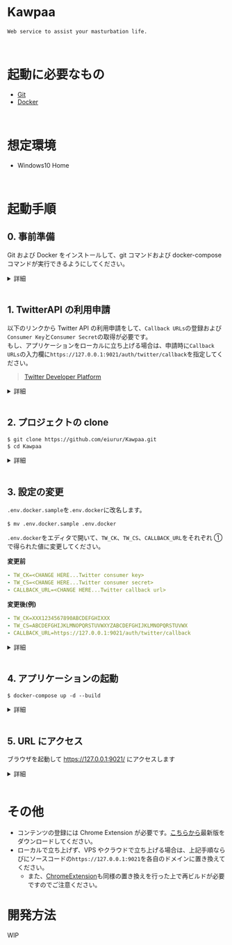 # Kawpaa

    Web service to assist your masturbation life.

<br>

# 起動に必要なもの

- <a href="https://git-scm.com/" target="_blank">Git</a>
- <a href="https://www.docker.com/products/docker-desktop" target="_blank">Docker</a>

<br>

# 想定環境

- Windows10 Home

<br>

# 起動手順

## 0. 事前準備

Git および Docker をインストールして、git コマンドおよび docker-compose コマンドが実行できるようにしてください。

<details>
<summary>詳細</summary>

0-1. Git をインストールします(すでにインストール済みであれば作業不要です)。以下のリンクからインストーラをダウンロードしてください。

> <a href="https://git-scm.com/" target="_blank">Git</a>

<img src="media/git_1.jpeg" alt="git_1" width="640" height="auto">

<br>

0-2. ダウンロードしたインストーラを実行してインストールします。(初期設定を変更する必要は特になく Next ボタンを押下していくだけで大丈夫です)

<img src="media/git_2.png" alt="git_1" width="640" height="auto">
<img src="media/git_3.png" alt="git_1" width="640" height="auto">
<img src="media/git_4.png" alt="git_1" width="640" height="auto">
<img src="media/git_5.png" alt="git_1" width="640" height="auto">
<img src="media/git_6.png" alt="git_1" width="640" height="auto">
<img src="media/git_7.png" alt="git_1" width="640" height="auto">
<img src="media/git_8.png" alt="git_1" width="640" height="auto">
<img src="media/git_9.png" alt="git_1" width="640" height="auto">
<img src="media/git_10.png" alt="git_1" width="640" height="auto">
<img src="media/git_11.png" alt="git_1" width="640" height="auto">
<img src="media/git_12.png" alt="git_1" width="640" height="auto">
<img src="media/git_13.png" alt="git_1" width="640" height="auto">
<img src="media/git_14.png" alt="git_1" width="640" height="auto">
<img src="media/git_15.png" alt="git_1" width="640" height="auto">
<br>

0-3. 以下のリンクの`準備`
～`インストール`のセクションの内容を参考に Docker をインストールしてください。(すでにインストール済みであれば作業不要です)

> <a href="https://qiita.com/zaki-lknr/items/db99909ba1eb27803456" target="_blank">Windows 10 Home への Docker Desktop (ver 3.0.0) インストールが何事もなく簡単にできるようになっていた (2020.12 時点) - Qiita</a>

</details>

<br>

## 1. TwitterAPI の利用申請

以下のリンクから Twitter API の利用申請をして、`Callback URLs`の登録および`Consumer Key`と`Consumer Secret`の取得が必要です。  
もし、アプリケーションをローカルに立ち上げる場合は、申請時に`Callback URLs`の入力欄に`https://127.0.0.1:9021/auth/twitter/callback`を指定してください。

> <a href="https://developer.twitter.com/en" target="_blank">Twitter Developer Platform</a>

<details>
<summary>詳細</summary>
1-1. Twitter開発者申請を行います。

Twitter にログインした状態で下記リンク先のヘッダーの`Apply`をクリックします。

> <a href="https://developer.twitter.com/en" target="_blank">Twitter Developer Platform</a>

<img src="media/twitter-1.png" alt="git_1" width="640" height="auto">

`Apply for a developer account`をクリックします。

<img src="media/twitter-2.png" alt="git_1" width="640" height="auto">

`Hobbyist`を選択して、`Explorer the API`を選択し、`Get started`をクリックします。

<img src="media/twitter-3.png" alt="git_1" width="640" height="auto">

フォームを埋めて`Next`をクリックします。

<img src="media/twitter-4.png" alt="git_1" width="640" height="auto">

TwitterAPI と TwitterData の用途を聞かれるので英語で適当に答えます。
DeepL で英語に翻訳した文章でも通ります。自分は以下のように記入しました。

```
1. I want to provide login authentication using Twitter OAuth on the service I develop and operate.
2. I want to improve the efficiency of users by collecting and displaying tweets that match specific criteria.
```

<img src="media/twitter-5.png" alt="git_1" width="640" height="auto">

下にスクロールすると追加で用途を聞かれますが、以下 3 つにチェックを入れて同様に英語で記入していきます。記入したら`Next`を押下します。

- `Are you planning to analyze Twitter data?`

  - I want to analyze the tweets that are popular with users that are automatically tweeted using Twitter API from my service.

- `Will you app use Tweet, Retweet, Like, Follow, or Direct Message functionally?`

  - I want to provie OAuth authenticated users with the ability to ReTweet and Like tweets displayed on my service.

- `Do you plan to display Tweets or aggregate data about Twitter content outside Twitter?`
  - I want to display to tweets that match certain criteria on my service to improve the efficiency of users.

<img src="media/twitter-6.png" alt="git_1" width="640" height="auto">

入力内容に誤りがなければ、`Next`をクリックします。

<img src="media/twitter-6-2.png" alt="git_1" width="640" height="auto">

登録中のメールアドレスに認証用メールが飛ぶのでメールの内容に従って Verify します。

<img src="media/twitter-7.png" alt="git_1" width="640" height="auto">

Verify が完了すると承認待ちになるのでしばらく待ちます。自分の場合は数時間で承認されました。

<img src="media/twitter-7.png" alt="git_1" width="640" height="auto">

1-2. TwitterAPI の利用申請を行います。

開発者申請承認後、開発者用ページに飛ぶとアプリ名を入力するよう指示されますので重複しない適当な名前を入力して`Get keys`を押下します。

<img src="media/twitter-8.png" alt="git_1" width="640" height="auto">

`API Key`と`API Secret Key`が表示されるのでコピーしておきます。
本 README では`API Key`が`ConsumerKey`、`API Secret Key`が`ConsumerSecret`にそれぞれ対応します。
`Skip to dashboard`をクリックします。

<img src="media/twitter-9.png" alt="git_1" width="640" height="auto">

左メニューの`Project & Apps` > `Project 1` > 先程入力したアプリ名をクリックします。
`Authentication settings`の`Edit`をクリックします。

<img src="media/twitter-10.png" alt="git_1" width="640" height="auto">

`Enable 3-legged OAuth`を有効にし、`Callback URLs`に`https://127.0.0.1:9021/auth/twitter/callback`を入力します。

<img src="media/twitter-11.png" alt="git_1" width="640" height="auto">

画面下までスクロールし、`Save`をクリックします。

<img src="media/twitter-12.png" alt="git_1" width="640" height="auto">

</details>

<br>

## 2. プロジェクトの clone

    $ git clone https://github.com/eiurur/Kawpaa.git
    $ cd Kawpaa

<details>
<summary>詳細</summary>

2-1. git-bash を起動してください。

<img src="media/git-bash.png" alt="git_1" width="640" height="auto">

<br>

2-2. プロジェクトの clone、ディレクトリの移動を行ってください。

    $ git clone https://github.com/eiurur/Kawpaa.git
    $ cd Kawpaa

<img src="media/project.png" alt="git_1" width="640" height="auto">

</details>

<br>

## 3. 設定の変更

`.env.docker.sample`を`.env.docker`に改名します。

    $ mv .env.docker.sample .env.docker

`.env.docker`をエディタで開いて、`TW_CK`、`TW_CS`、`CALLBACK_URL`をそれぞれ ① で得られた値に変更してください。

**変更前**

```yaml
- TW_CK=<CHANGE HERE...Twitter consumer key>
- TW_CS=<CHANGE HERE...Twitter consumer secret>
- CALLBACK_URL=<CHANGE HERE...Twitter callback url>
```

**変更後(例)**

```yaml
- TW_CK=XXX1234567890ABCDEFGHIXXX
- TW_CS=ABCDEFGHIJKLMNOPQRSTUVWXYZABCDEFGHIJKLMNOPQRSTUVWX
- CALLBACK_URL=https://127.0.0.1:9021/auth/twitter/callback
```

<details>
<summary>詳細</summary>

3-1. `.env.docker.sample`を`.env.docker`に改名してください。

    $ mv .env.docker.sample .env.docker

<img src="media/env-1.png" alt="git_1" width="640" height="auto">

3-2. `.env.docker`の内容のうち、`TW_CK`、`TW_CS`、`CALLBACK_URL`をそれぞれ ① で得られた値に変更してください。notepad コマンドを実行するとメモ帳が開きます。変更が終わりましたら保存してメモ帳を閉じてください。

    $ notepad .env.docker

**変更前**

<img src="media/env-2.png" alt="git_1" width="640" height="auto">

**変更後(例)**

<img src="media/env-3.png" alt="git_1" width="640" height="auto">

</details>

<br>

## 4. アプリケーションの起動

    $ docker-compose up -d --build

<details>
<summary>詳細</summary>

4-1. `docker-compose up -d --build`を実行してアプリケーションを起動してください。

    $ docker-compose up -d --build

**起動開始**

<img src="media/start-docker-1.png" alt="git_1" width="640" height="auto">

**起動完了後**

<img src="media/start-docker-2.png" alt="git_1" width="640" height="auto">

4-2. タスクバーの docker アイコンを右クリックして`Dashboard`メニューを左クリックし、kawpaa コンテナが立ち上がっていることを確認してください。

<img src="media/start-docker-3.png" alt="git_1" width="640" height="auto">
<img src="media/start-docker-4.png" alt="git_1" width="640" height="auto">

</details>
<br>

## 5. URL にアクセス

ブラウザを起動して <a href="https://127.0.0.1:9021/" target="_blank">https://127.0.0.1:9021/</a> にアクセスします

<details>
<summary>詳細</summary>

5-1. ブラウザを起動して`https://127.0.0.1:9021`にアクセスします。`詳細設定`>`127.0.0.1にアクセスする(安全ではありません)`をクリックしてください。Kawpaa のトップ画面が表示されたら作業完了です。

<img src="media/open-1.png" alt="git_1" width="640" height="auto">
<img src="media/open-2.png" alt="git_1" width="640" height="auto">

</details>
<br>

# その他

- コンテンツの登録には Chrome Extension が必要です。<a href="https://github.com/eiurur/Save-to-Kawpaa">こちらから</a>最新版をダウンロードしてください。
- ローカルで立ち上げず、VPS やクラウドで立ち上げる場合は、上記手順ならびにソースコードの`https://127.0.0.1:9021`を各自のドメインに置き換えてください。
  - また、<a href="https://github.com/eiurur/Save-to-Kawpaa">ChromeExtension</a>も同様の置き換えを行った上で再ビルドが必要ですのでご注意ください。
    <br>

# 開発方法

WIP
